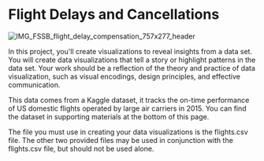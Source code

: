 # Flight Delays and Cancellations

![IMG_FSSB_flight_delay_compensation_757x277_header](https://github.com/mamdouh-ali-hamza/Flight-Delays-and-Cancellations/assets/92183830/ee2db392-0ef3-43e5-a3e6-3b5400141953)


In this project, you'll create visualizations to reveal insights from a data set. You will create data visualizations that tell a story or highlight patterns in the data set. Your work should be a reflection of the theory and practice of data visualization, such as visual encodings, design principles, and effective communication.

This data comes from a Kaggle dataset, it tracks the on-time performance of US domestic flights operated by large air carriers in 2015. You can find the dataset in supporting materials at the bottom of this page.

The file you must use in creating your data visualizations is the flights.csv file. The other two provided files may be used in conjunction with the flights.csv file, but should not be used alone.
